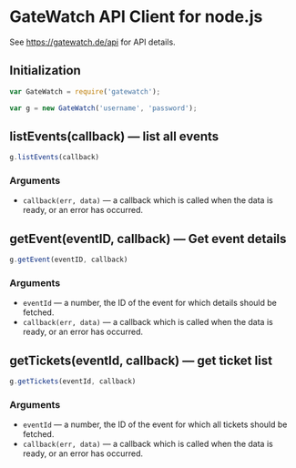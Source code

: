 # GateWatch API Client for node.js

See https://gatewatch.de/api for API details.

## Initialization

```javascript
var GateWatch = require('gatewatch');

var g = new GateWatch('username', 'password');
```


## listEvents(callback) — list all events

```javascript
g.listEvents(callback)
```

### Arguments

* `callback(err, data)` — a callback which is called when the data is ready, or an error has occurred.


## getEvent(eventID, callback) — Get event details

```javascript
g.getEvent(eventID, callback)
```

### Arguments

* `eventId` — a number, the ID of the event for which details should be fetched.
* `callback(err, data)` — a callback which is called when the data is ready, or an error has occurred.


## getTickets(eventId, callback) — get ticket list

```javascript
g.getTickets(eventId, callback)
```

### Arguments

* `eventId` — a number, the ID of the event for which all tickets should be fetched.
* `callback(err, data)` — a callback which is called when the data is ready, or an error has occurred.
